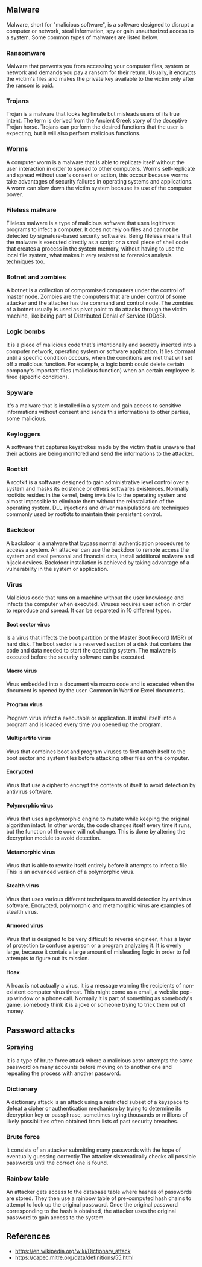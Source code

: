 ## Malware
Malware, short for "malicious software", is a software designed to disrupt a computer or network, steal information, spy or gain unauthorized access to a system. Some common types of malwares are listed below.

### Ransomware
Malware that prevents you from accessing your computer files, system or network and demands you pay a ransom for their return. Usually, it encrypts the victim's files and makes the private key available to the victim only after the ransom is paid.

### Trojans
Trojan is a malware that looks legitimate but misleads users of its true intent. The term is derived from the Ancient Greek story of the deceptive Trojan horse. Trojans can perform the desired functions that the user is expecting, but it will also perform malicious functions.

### Worms
A computer worm is a malware that is able to replicate itself without the user interaction in order to spread to other computers. Worms self-replicate and spread without user's consent or action, this occour because worms take advantages of security failures in operating systems and applications. A worm can slow down the victim system because its use of the computer power.

### Fileless malware
Fileless malware is a type of malicious software that uses legitimate programs to infect a computer. It does not rely on files and cannot be detected by signature-based security softwares. Being fileless means that the malware is executed directly as a script or a small piece of shell code that creates a process in the system memory, without having to use the local file system, what makes it very resistent to forensics analysis techniques too.

### Botnet and zombies
A botnet is a collection of compromised computers under the control of master node. Zombies are the computers that are under control of some attacker and the attacker has the command and control node. The zombies of a botnet usually is used as pivot point to do attacks through the victim machine, like being part of Distributed Denial of Service (DDoS).

### Logic bombs
It is a piece of malicious code that's intentionally and secretly inserted into a computer network, operating system or software application. It lies dormant until a specific condition occours, when the conditions are met that wiil set off a malicious function. For example, a logic bomb could delete certain company's important files (malicious function) when an certain employee is fired (specific condition). 

### Spyware
It's a malware that is installed in a system and gain access to sensitive informations without consent and sends this informations to other parties, some malicious.

### Keyloggers
A software that captures keystrokes made by the victim that is unaware that their actions are being monitored and send the informations to the attacker.

### Rootkit
A rootkit is a software designed to gain administrative level control over a system and masks its existence or others softwares existences. Normally rootkits resides in the kernel, being invisible to the operating system and almost impossible to eliminate them without the reinstallation of the operating system. DLL injections and driver manipulations are techniques commonly used by rootkits to maintain their persistent control.

### Backdoor
A backdoor is a malware that bypass normal authentication procedures to access a system. An attacker can use the backdoor to remote access the system and steal personal and financial data, install additional malware and hijack devices. Backdoor installation is achieved by taking advantage of a vulnerability in the system or application.

### Virus
Malicious code that runs on a machine without the user knowledge and infects the computer when executed. Viruses requires user action in order to reproduce and spread. It can be separeted in 10 different types.
#### Boot sector virus
Is a virus that infects the boot partition or the Master Boot Record (MBR) of hard disk. The boot sector is a reserved section of a disk that contains the code and data needed to start the operating system. The malware is executed before the security software can be executed.
#### Macro virus
Virus embedded into a document via macro code and is executed when the document is opened by the user. Common in Word or Excel documents.
#### Program virus
Program virus infect a executable or application. It install itself into a program and is loaded every time you opened up the program.
#### Multipartite virus
Virus that combines boot and program viruses to first attach itself to the boot sector and system files before attacking other files on the computer.
#### Encrypted
Virus that use a cipher to encrypt the contents of itself to avoid detection by antivirus software.
#### Polymorphic virus
Virus that uses a polymorphic engine to mutate while keeping the original algorithm intact. In other words, the code changes itself every time it runs, but the function of the code will not change. This is done by altering the decryption module to avoid detection.
#### Metamorphic virus
Virus that is able to rewrite itself entirely before it attempts to infect a file. This is an advanced version of a polymorphic virus.
#### Stealth virus
Virus that uses various different techniques to avoid detection by antivirus software. Encrypted, polymorphic and metamorphic virus are examples of stealth virus.
#### Armored virus
Virus that is designed to be very difficult to reverse engineer, it has a layer of protection to confuse a person or a program analyzing it. It is overly large, because it contais a large amount of misleading logic in order to foil attempts to figure out its mission.
#### Hoax
A hoax is not actually a virus, it is a message warning the recipients of non-existent computer virus threat. This might come as a email, a website pop-up window or a phone call. Normally it is part of something as somebody's game, somebody think it is a joke or someone trying to trick them out of money.

## Password attacks
### Spraying 
It is a type of brute force attack where a malicious actor attempts the same password on many accounts before moving on to another one and repeating the process with another password.
### Dictionary
A dictionary attack is an attack using a restricted subset of a keyspace to defeat a cipher or authentication mechanism by trying to determine its decryption key or passphrase, sometimes trying thousands or millions of likely possibilities often obtained from lists of past security breaches.
### Brute force
It consists of an attacker submitting many passwords with the hope of eventually guessing correctly.The attacker sistematically checks all possible passwords until the correct one is found.
### Rainbow table
An attacker gets access to the database table where hashes of passwords are stored. They then use a rainbow table of pre-computed hash chains to attempt to look up the original password. Once the original password corresponding to the hash is obtained, the attacker uses the original password to gain access to the system.

## References
- https://en.wikipedia.org/wiki/Dictionary_attack
- https://capec.mitre.org/data/definitions/55.html


